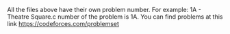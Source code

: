 All the files above have their own problem number. For example: 1A - Theatre Square.c number of the problem is 1A. You can find problems at this link https://codeforces.com/problemset
